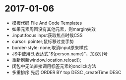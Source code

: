 # 2017-01-06
* 模板代码 File And Code Templates
* 如果元素周围没有其他元素，则margin失效
* .input:focus input获取焦点时候CSS
* cursor: pointer;鼠标移过变手势
* border-style: none;取消input原来样式
* JS中使用EL表达式"${person.name}"，加双引号
* 重新刷新window.location.reload();
* 闭包中无法直接调用标签元素的onclick方法
* 多重排序 先后 ORDER BY top DESC ,createTime DESC